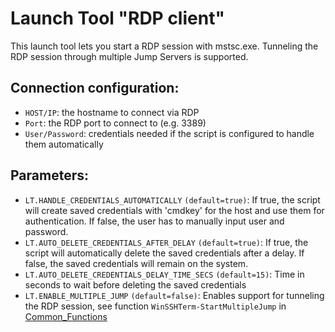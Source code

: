 # Launch Tool "RDP client"
This launch tool lets you start a RDP session with mstsc.exe. Tunneling the RDP session through multiple Jump Servers is supported.

## Connection configuration:
* `HOST/IP`: the hostname to connect via RDP
* `Port`: the RDP port to connect to (e.g. 3389)
* `User/Password`: credentials needed if the script is configured to handle them automatically

## Parameters:
* `LT.HANDLE_CREDENTIALS_AUTOMATICALLY` `(default=true)`: If true, the script will create saved credentials with 'cmdkey' for the host and use them for authentication. If false, the user has to manually input user and password.
* `LT.AUTO_DELETE_CREDENTIALS_AFTER_DELAY` `(default=true)`: If true, the script will automatically delete the saved credentials after a delay. If false, the saved credentials will remain on the system.
* `LT.AUTO_DELETE_CREDENTIALS_DELAY_TIME_SECS` `(default=15)`: Time in seconds to wait before deleting the saved credentials
* `LT.ENABLE_MULTIPLE_JUMP` `(default=false)`: Enables support for tunneling the RDP session, see function `WinSSHTerm-StartMultipleJump` in [Common_Functions](https://github.com/WinSSHTerm/LaunchTools/blob/main/Common_Functions.md)
